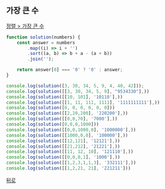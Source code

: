## 가장 큰 수

[정렬 > 가장 큰 수](https://programmers.co.kr/learn/courses/30/lessons/42746)

``` js
function solution(numbers) {
    const answer = numbers
        .map((i) => i + '')
        .sort((a, b) => b + a - (a + b))
        .join('');

    return answer[0] === '0' ? '0' : answer;
}

console.log(solution([3, 30, 34, 5, 9, 4, 40, 42]));
console.log(solution([[3, 30, 34, 5, 9], "9534330"],))
console.log(solution([[10, 101], '10110'],))
console.log(solution([[1, 11, 111, 1111], '1111111111'],))
console.log(solution([0, 0, 0, 0, 0, 0]))
console.log(solution([[2,20,200], '220200'],))
console.log(solution([[0,0,70], '7000'],))
console.log(solution([0,0,0,1000]))
console.log(solution([[0,0,1000,0], '1000000'],))
console.log(solution([[1000,0,0], '100000'],))
console.log(solution([[12,121], '12121'],))
console.log(solution([[21,212], '21221'],))
console.log(solution([[11, 12, 10], '121110'],))
console.log(solution([[0,0,0,1], '1000'],))
console.log(solution([[1,2,3,1,1,3], '332111'],))
console.log(solution([[1,2,21, 21], '221211']))
```

[뒤로](https://github.com/SeongYongLee/TIL/tree/main/AlgorithmProgrammers)